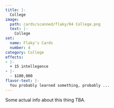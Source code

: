 ```yaml
---
title: |-
  College
image: 
  path: cards/scanned/flaky/04 College.png
  text: |-
    College
set:
  name: Flaky's Cards
  number: 4
category: College
effects: 
- |-
  + 15 intellegence
- |-
  - $100,000
flavor-text: |-
  You probably learned something, probably ...
---
```

Some actual info about this thing TBA.
